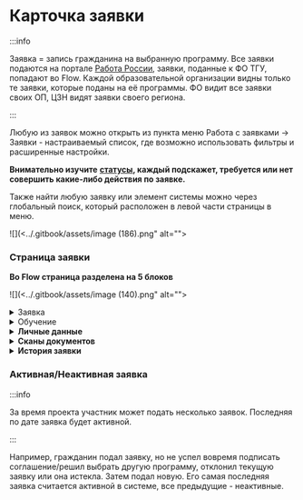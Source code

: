 # Карточка заявки

:::info

Заявка = запись гражданина на выбранную программу. Все заявки подаются на портале [Работа России](https://trudvsem.ru/educational-programs/), заявки, поданные к ФО ТГУ, попадают во Flow. Каждой образовательной организации видны только те заявки, которые поданы на её программы. ФО видит все заявки своих ОП, ЦЗН видят заявки своего региона.

:::

Любую из заявок можно открыть из пункта меню Работа с заявками -> Заявки - настраиваемый список, где возможно использовать фильтры и расширенные настройки.

**Внимательно изучите** [**статусы**](statusy-zayavok.md)**, каждый подскажет, требуется или нет совершить какие-либо действия по заявке.**

Также найти любую заявку или элемент системы можно через глобальный поиск, который расположен в левой части страницы в меню.&#x20;

![](<../.gitbook/assets/image (186).png" alt=""><figcaption></figcaption></figure>

### **Страница заявки**&#x20;

**Во Flow   страница разделена на 5 блоков**

![](<../.gitbook/assets/image (140).png" alt=""><figcaption></figcaption></figure>

<details>

<summary>Заявка</summary>

### Информация о текущей  заявке гражданина

**Номер заявки**&#x20;

**Дата отправки данных на РР** - все заявки синхронизируется с порталом Работа России.

**Создано** - дата подачи заявки гражданином&#x20;

**Одобрена ЦЗН** - дата одобрения заявки в  ЦЗН

**Первый и последний на текущий момент вход гражданина в свой личный кабинет**

**Образовательный партнёр** - образовательная организация, куда была подана заявка

**Подразделение** - название подразделения в системе Odin, в котором проводится образовательная программа.

**Наименование программы**  образовательная  программа в системе Odin, на которую была подана заявка. &#x20;

**Категория гражданина** - категория, по которой была подана заявка на участие.

</details>

<details>

<summary>Обучение</summary>

### **Обучение**

**Поток** - название потока в Odin

**Период обучения** - даты обучения на платформе Odin

**Список справок об успеваемости/посещаемости** - справки генерируются на основании данных из  Odi&#x6E;**.** Далее образовательная организация подписывает их и загружает подписанный скан.&#x20;

**Приказ на зачисление** - ссылка для скачивания приказа

**Приказ на отчисление** - ссылка для скачивания приказа

</details>

<details>

<summary><strong>Личные данные</strong></summary>

**Идентификатор гражданина**

**СНИЛС**

**ИНН**

**День рождения**

**Данные паспорта**

**Адрес регистрации**

**Почтовый адрес**

\_\_\_\_\_\_\_\_\_\_\_\_\_\_\_\_\_\_\_\_\_\_\_\_\_\_\_\_\_\_\_\_\_\_\_\_\_\_\_\_\_\_\_\_\_\_\_\_\_\_\_\_\_\_\_\_\_\_\_\_\_\_\_\_\_\_\_\_\_\_\_\_

**Образование**

**Данные диплома**

\_\_\_\_\_\_\_\_\_\_\_\_\_\_\_\_\_\_\_\_\_\_\_\_\_\_\_\_\_\_\_\_\_\_\_\_\_\_\_\_\_\_\_\_\_\_\_\_\_\_\_\_\_\_\_\_\_\_\_\_\_\_\_\_\_\_\_\_\_\_\_\_\_

**Телефон**

**Дополнительный телефон**

**Email**

**Дополнительный email**

</details>

<details>

<summary><strong>Сканы документов</strong></summary>

**Первичные документы:**

Копия паспорта

Диплом/документ об образовании

Документы о смене фамилии (при наличии)&#x20;

**Документы для обучения по программе**&#x20;

Заявление на зачисление

Договор

Согласие на обработку персональных данных

Заявление на отчисление (при наличии)&#x20;

Приказ на зачисление

Приказ об отчислении

**Документы об обучении и трудоустройстве**

Документ о квалификации

Документ о трудоустройстве



</details>

<details>

<summary><strong>История заявки</strong></summary>

В истории заявки отображаются все комментарии и действия, которые проводились в заявке указанием инициатора этих действий

</details>

### Активная/Неактивная заявка

:::info

За время проекта участник может подать несколько заявок.  Последняя по дате заявка будет активной.

:::

Например, гражданин подал заявку, но не успел вовремя подписать соглашение/решил выбрать другую программу, отклонил текущую заявку или она истекла. Затем подал новую. Его самая последняя заявка считается активной в системе, все предыдущие - неактивные.
